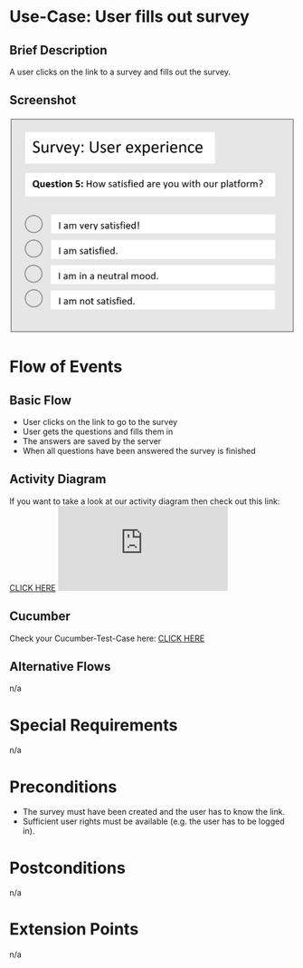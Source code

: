 # Use-Case: User fills out survey

## Brief Description

A user clicks on the link to a survey and fills out the survey.

## Screenshot
![fillout](ressources/fillout.png)

# Flow of Events

## Basic Flow
 - User clicks on the link to go to the survey
 - User gets the questions and fills them in
 - The answers are saved by the server
 - When all questions have been answered the survey is finished
## Activity Diagram

If you want to take a look at our activity diagram then check out this link: [CLICK HERE](http://shorturl.at/awGJX)
![filloutdiagram](https://screen.simonlabs.de/img.php?id=385XWBf)

## Cucumber

Check your Cucumber-Test-Case here: [CLICK HERE](https://github.com/SimpleSurveyProject/SimpleSurvey-Cucumber/blob/main/Fill_out_survey.feature)

## Alternative Flows

n/a

# Special Requirements

n/a

# Preconditions

 - The survey must have been created and the user has to know the link.
 - Sufficient user rights must be available (e.g. the user has to be logged in).

# Postconditions

n/a

# Extension Points

n/a
